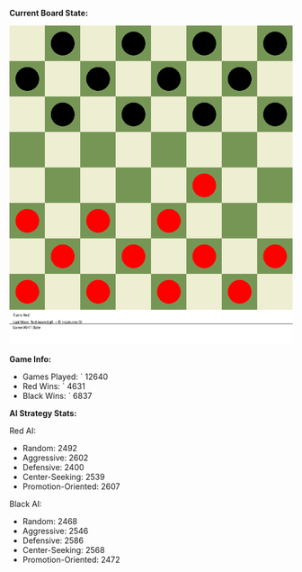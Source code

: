 
**Current Board State:**  
<!-- START_GIF -->
![Checkers Game](./checkers_game.gif)
<!-- END_GIF -->

**Game Info:**  
- Games Played: `<!-- GAMES_PLAYED --> 12640
- Red Wins: `<!-- RED_WINS --> 4631
- Black Wins: `<!-- BLACK_WINS --> 6837

<!-- AI_STATS -->
**AI Strategy Stats:**

Red AI:
- Random: 2492
- Aggressive: 2602
- Defensive: 2400
- Center-Seeking: 2539
- Promotion-Oriented: 2607

Black AI:
- Random: 2468
- Aggressive: 2546
- Defensive: 2586
- Center-Seeking: 2568
- Promotion-Oriented: 2472
